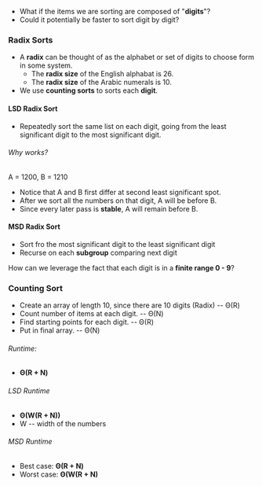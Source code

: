 * What if the items we are sorting are composed of "**digits**"?
* Could it potentially be faster to sort digit by digit?

### Radix Sorts

* A **radix** can be thought of as the alphabet or set of digits to choose form in some system.
  * The **radix size** of the English alphabat is 26.
  * The **radix size** of the Arabic numerals is 10.
* We use **counting sorts** to sorts each **digit**.

#### LSD Radix Sort

* Repeatedly sort the same list on each digit, going from the least significant digit to the most significant digit.

###### Why works?

A = 1200, B = 1210

* Notice that A and B first differ at second least significant spot.
* After we sort all the numbers on that digit, A will be before B.
* Since every later pass is **stable**, A will remain before B.

#### MSD Radix Sort

* Sort fro the most significant digit to the least significant digit
* Recurse on each **subgroup** comparing next digit



How can we leverage the fact that each digit is in a **finite range 0 - 9**?

### Counting Sort

* Create an array of length 10, since there are 10 digits (Radix) -- Θ(R)
* Count number of items at each digit. -- Θ(N)
* Find starting points for each digit. -- Θ(R)
* Put in final array. -- Θ(N)

###### Runtime:

* **Θ(R + N)**

###### LSD Runtime

* **Θ(W(R + N))**
* W -- width of the numbers

###### MSD Runtime

* Best case: **Θ(R + N)**
* Worst case: **Θ(W(R + N)**